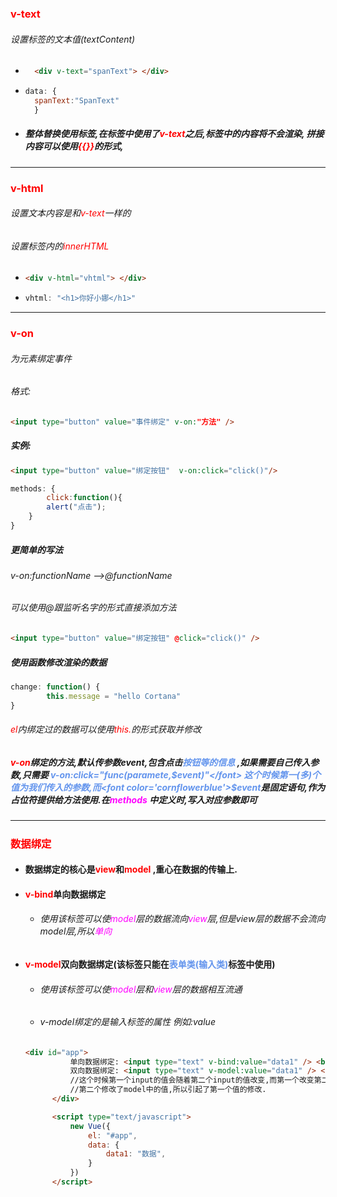 ### <font color='red'>v-text</font>

###### 设置标签的文本值(textContent)

- ```html
  	<div v-text="spanText"> </div>
  ```

  

- ```js
  data: {	
  	spanText:"SpanText"
  	}
  ```

- ##### 整体替换使用标签,在标签中使用了<font color='red'>v-text</font>之后,标签中的内容将不会渲染, 拼接内容可以使用<font color='red'>{{}}</font>的形式,



<hr>



### <font color='red'>v-html</font>

###### 设置文本内容是和<font color='red'>v-text</font>一样的

###### 设置标签内的<font color='red'>innerHTML</font>

- ```html
  <div v-html="vhtml"> </div>
  ```

- ```js
  vhtml: "<h1>你好小娜</h1>"
  ```





<hr>







### <font color='red'>v-on</font>

###### 为元素绑定事件

###### 格式:

```html
<input type="button" value="事件绑定" v-on:"方法" />
```



##### 实例:

```html
<input type="button" value="绑定按钮"  v-on:click="click()"/>
```

```js
methods: {
		click:function(){
		alert("点击");
	}
}
```



##### 更简单的写法  

###### v-on:functionName -->@functionName

###### 可以使用@跟监听名字的形式直接添加方法

```html
<input type="button" value="绑定按钮" @click="click()" />
```



##### 使用函数修改渲染的数据

```js
change: function() {
		this.message = "hello Cortana"
}
```

###### <font color='red'>el</font>内绑定过的数据可以使用<font color='red'>this.</font>的形式获取并修改





##### <font color='red'>v-on</font>绑定的方法,默认传参数event,包含点击<font color='cornflowerblue'>按钮等的信息</font> ,如果需要自己传入参数,只需要 <font color='cornflowerblue'>v-on:click="func(paramete,$event)"</font> 这个时候第一(多)个值为我们传入的参数,而<font color='cornflowerblue'>$event</font>是固定语句,作为占位符提供给方法使用.在<font color='fuchsia'>methods</font> 中定义时,写入对应参数即可





<hr>



##### 

### <font color='red'>数据绑定</font>

- #### 数据绑定的核心是<font color='red'>view</font>和<font color='red'>model</font> ,重心在数据的传输上.

- #### <font color='red'>v-bind</font>单向数据绑定

  - ###### 使用该标签可以使<font color='fuchsia'>model</font>层的数据流向<font color='fuchsia'>view</font>层,但是view层的数据不会流向model层,所以<font color='fuchsia'>单向</font>

- #### <font color='red'>v-model</font>双向数据绑定(该标签只能在<font color='cornflowerblue'>表单类(输入类)</font>标签中使用)

  - ###### 使用该标签可以使<font color='fuchsia'>model</font>层和<font color='fuchsia'>view</font>层的数据相互流通

  - ###### v-model绑定的是输入标签的属性 例如:value

  

  ```html
  <div id="app">
  			单向数据绑定: <input type="text" v-bind:value="data1" /> <br>
  			双向数据绑定: <input type="text" v-model:value="data1" /> <br>
  			//这个时候第一个input的值会随着第二个input的值改变,而第一个改变第二个不会改变
      		//第二个修改了model中的值,所以引起了第一个值的修改.
  		</div>
  
  		<script type="text/javascript">
  			new Vue({
  				el: "#app",
  				data: {
  					data1: "数据",
  				}
  			})
  		</script>
  ```

  

  





​	




